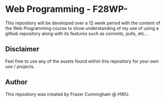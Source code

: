 # Web Programming - F28WP-

This repository will be developed over a 12 week period with the content of the Web Programming course to show understanding of my use of using a github repository along with its features such as commits, pulls, etc...

## Disclaimer
Feel free to use any of the assets found within this repository for your own use / projects.

## Author
This repository was created by Frazer Cunningham @ HWU.